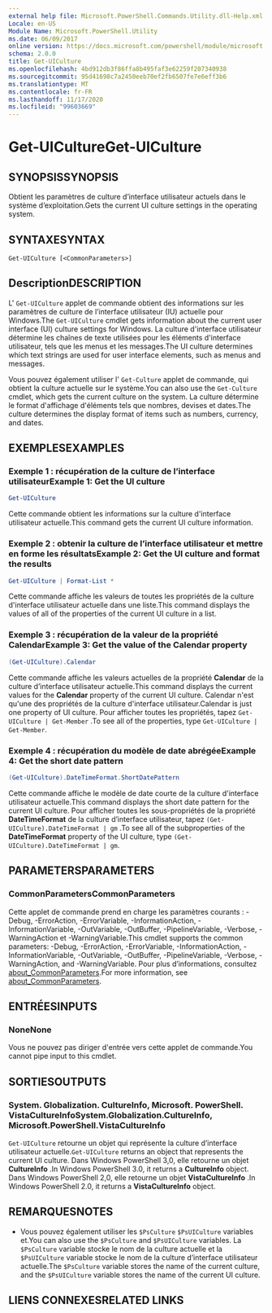 ```yaml
---
external help file: Microsoft.PowerShell.Commands.Utility.dll-Help.xml
Locale: en-US
Module Name: Microsoft.PowerShell.Utility
ms.date: 06/09/2017
online version: https://docs.microsoft.com/powershell/module/microsoft.powershell.utility/get-uiculture?view=powershell-7.2&WT.mc_id=ps-gethelp
schema: 2.0.0
title: Get-UICulture
ms.openlocfilehash: 4bd912db3f86ffa8b495faf3e62259f207340938
ms.sourcegitcommit: 95d41698c7a2450eeb70ef2fb6507fe7e6eff3b6
ms.translationtype: MT
ms.contentlocale: fr-FR
ms.lasthandoff: 11/17/2020
ms.locfileid: "99603669"
---
```

# <span data-ttu-id="58035-102">Get-UICulture</span><span class="sxs-lookup"><span data-stu-id="58035-102">Get-UICulture</span></span>

## <span data-ttu-id="58035-103">SYNOPSIS</span><span class="sxs-lookup"><span data-stu-id="58035-103">SYNOPSIS</span></span>
<span data-ttu-id="58035-104">Obtient les paramètres de culture d’interface utilisateur actuels dans le système d’exploitation.</span><span class="sxs-lookup"><span data-stu-id="58035-104">Gets the current UI culture settings in the operating system.</span></span>

## <span data-ttu-id="58035-105">SYNTAXE</span><span class="sxs-lookup"><span data-stu-id="58035-105">SYNTAX</span></span>

```
Get-UICulture [<CommonParameters>]
```

## <span data-ttu-id="58035-106">Description</span><span class="sxs-lookup"><span data-stu-id="58035-106">DESCRIPTION</span></span>

<span data-ttu-id="58035-107">L' `Get-UICulture` applet de commande obtient des informations sur les paramètres de culture de l’interface utilisateur (IU) actuelle pour Windows.</span><span class="sxs-lookup"><span data-stu-id="58035-107">The `Get-UICulture` cmdlet gets information about the current user interface (UI) culture settings for Windows.</span></span>
<span data-ttu-id="58035-108">La culture d'interface utilisateur détermine les chaînes de texte utilisées pour les éléments d'interface utilisateur, tels que les menus et les messages.</span><span class="sxs-lookup"><span data-stu-id="58035-108">The UI culture determines which text strings are used for user interface elements, such as menus and messages.</span></span>

<span data-ttu-id="58035-109">Vous pouvez également utiliser l' `Get-Culture` applet de commande, qui obtient la culture actuelle sur le système.</span><span class="sxs-lookup"><span data-stu-id="58035-109">You can also use the `Get-Culture` cmdlet, which gets the current culture on the system.</span></span>
<span data-ttu-id="58035-110">La culture détermine le format d'affichage d'éléments tels que nombres, devises et dates.</span><span class="sxs-lookup"><span data-stu-id="58035-110">The culture determines the display format of items such as numbers, currency, and dates.</span></span>

## <span data-ttu-id="58035-111">EXEMPLES</span><span class="sxs-lookup"><span data-stu-id="58035-111">EXAMPLES</span></span>

### <span data-ttu-id="58035-112">Exemple 1 : récupération de la culture de l’interface utilisateur</span><span class="sxs-lookup"><span data-stu-id="58035-112">Example 1: Get the UI culture</span></span>

```powershell
Get-UICulture
```

<span data-ttu-id="58035-113">Cette commande obtient les informations sur la culture d'interface utilisateur actuelle.</span><span class="sxs-lookup"><span data-stu-id="58035-113">This command gets the current UI culture information.</span></span>

### <span data-ttu-id="58035-114">Exemple 2 : obtenir la culture de l’interface utilisateur et mettre en forme les résultats</span><span class="sxs-lookup"><span data-stu-id="58035-114">Example 2: Get the UI culture and format the results</span></span>

```powershell
Get-UICulture | Format-List *
```

<span data-ttu-id="58035-115">Cette commande affiche les valeurs de toutes les propriétés de la culture d'interface utilisateur actuelle dans une liste.</span><span class="sxs-lookup"><span data-stu-id="58035-115">This command displays the values of all of the properties of the current UI culture in a list.</span></span>

### <span data-ttu-id="58035-116">Exemple 3 : récupération de la valeur de la propriété Calendar</span><span class="sxs-lookup"><span data-stu-id="58035-116">Example 3: Get the value of the Calendar property</span></span>

```powershell
(Get-UICulture).Calendar
```

<span data-ttu-id="58035-117">Cette commande affiche les valeurs actuelles de la propriété **Calendar** de la culture d’interface utilisateur actuelle.</span><span class="sxs-lookup"><span data-stu-id="58035-117">This command displays the current values for the **Calendar** property of the current UI culture.</span></span>
<span data-ttu-id="58035-118">Calendar n'est qu'une des propriétés de la culture d'interface utilisateur.</span><span class="sxs-lookup"><span data-stu-id="58035-118">Calendar is just one property of UI culture.</span></span>
<span data-ttu-id="58035-119">Pour afficher toutes les propriétés, tapez `Get-UICulture | Get-Member` .</span><span class="sxs-lookup"><span data-stu-id="58035-119">To see all of the properties, type `Get-UICulture | Get-Member`.</span></span>

### <span data-ttu-id="58035-120">Exemple 4 : récupération du modèle de date abrégée</span><span class="sxs-lookup"><span data-stu-id="58035-120">Example 4: Get the short date pattern</span></span>

```powershell
(Get-UICulture).DateTimeFormat.ShortDatePattern
```

<span data-ttu-id="58035-121">Cette commande affiche le modèle de date courte de la culture d'interface utilisateur actuelle.</span><span class="sxs-lookup"><span data-stu-id="58035-121">This command displays the short date pattern for the current UI culture.</span></span>
<span data-ttu-id="58035-122">Pour afficher toutes les sous-propriétés de la propriété **DateTimeFormat** de la culture d’interface utilisateur, tapez `(Get-UICulture).DateTimeFormat | gm` .</span><span class="sxs-lookup"><span data-stu-id="58035-122">To see all of the subproperties of the **DateTimeFormat** property of the UI culture, type `(Get-UICulture).DateTimeFormat | gm`.</span></span>

## <span data-ttu-id="58035-123">PARAMETERS</span><span class="sxs-lookup"><span data-stu-id="58035-123">PARAMETERS</span></span>

### <span data-ttu-id="58035-124">CommonParameters</span><span class="sxs-lookup"><span data-stu-id="58035-124">CommonParameters</span></span>

<span data-ttu-id="58035-125">Cette applet de commande prend en charge les paramètres courants : -Debug, -ErrorAction, -ErrorVariable, -InformationAction, -InformationVariable, -OutVariable, -OutBuffer, -PipelineVariable, -Verbose, -WarningAction et -WarningVariable.</span><span class="sxs-lookup"><span data-stu-id="58035-125">This cmdlet supports the common parameters: -Debug, -ErrorAction, -ErrorVariable, -InformationAction, -InformationVariable, -OutVariable, -OutBuffer, -PipelineVariable, -Verbose, -WarningAction, and -WarningVariable.</span></span> <span data-ttu-id="58035-126">Pour plus d’informations, consultez [about_CommonParameters](../Microsoft.PowerShell.Core/About/about_CommonParameters.md).</span><span class="sxs-lookup"><span data-stu-id="58035-126">For more information, see [about_CommonParameters](../Microsoft.PowerShell.Core/About/about_CommonParameters.md).</span></span>

## <span data-ttu-id="58035-127">ENTRÉES</span><span class="sxs-lookup"><span data-stu-id="58035-127">INPUTS</span></span>

### <span data-ttu-id="58035-128">None</span><span class="sxs-lookup"><span data-stu-id="58035-128">None</span></span>

<span data-ttu-id="58035-129">Vous ne pouvez pas diriger d'entrée vers cette applet de commande.</span><span class="sxs-lookup"><span data-stu-id="58035-129">You cannot pipe input to this cmdlet.</span></span>

## <span data-ttu-id="58035-130">SORTIES</span><span class="sxs-lookup"><span data-stu-id="58035-130">OUTPUTS</span></span>

### <span data-ttu-id="58035-131">System. Globalization. CultureInfo, Microsoft. PowerShell. VistaCultureInfo</span><span class="sxs-lookup"><span data-stu-id="58035-131">System.Globalization.CultureInfo, Microsoft.PowerShell.VistaCultureInfo</span></span>

<span data-ttu-id="58035-132">`Get-UICulture` retourne un objet qui représente la culture d’interface utilisateur actuelle.</span><span class="sxs-lookup"><span data-stu-id="58035-132">`Get-UICulture` returns an object that represents the current UI culture.</span></span>
<span data-ttu-id="58035-133">Dans Windows PowerShell 3,0, elle retourne un objet **CultureInfo** .</span><span class="sxs-lookup"><span data-stu-id="58035-133">In Windows PowerShell 3.0, it returns a **CultureInfo** object.</span></span>
<span data-ttu-id="58035-134">Dans Windows PowerShell 2,0, elle retourne un objet **VistaCultureInfo** .</span><span class="sxs-lookup"><span data-stu-id="58035-134">In Windows PowerShell 2.0, it returns a **VistaCultureInfo** object.</span></span>

## <span data-ttu-id="58035-135">REMARQUES</span><span class="sxs-lookup"><span data-stu-id="58035-135">NOTES</span></span>

- <span data-ttu-id="58035-136">Vous pouvez également utiliser les `$PsCulture` `$PsUICulture` variables et.</span><span class="sxs-lookup"><span data-stu-id="58035-136">You can also use the `$PsCulture` and `$PsUICulture` variables.</span></span> <span data-ttu-id="58035-137">La `$PsCulture` variable stocke le nom de la culture actuelle et la `$PsUICulture` variable stocke le nom de la culture d’interface utilisateur actuelle.</span><span class="sxs-lookup"><span data-stu-id="58035-137">The `$PsCulture` variable stores the name of the current culture, and the `$PsUICulture` variable stores the name of the current UI culture.</span></span>

## <span data-ttu-id="58035-138">LIENS CONNEXES</span><span class="sxs-lookup"><span data-stu-id="58035-138">RELATED LINKS</span></span>

